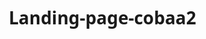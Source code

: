 # Landing-page-cobaa2
<!DOCTYPE html>
<html lang="id">
<head>
    <meta charset="UTF-8">
    <meta name="viewport" content="width=device-width, initial-scale=1.0">
    <title>Landing Page Profesional</title>
    <style>
        /* Reset CSS */
        * {
            margin: 0;
            padding: 0;
            box-sizing: border-box;
            font-family: 'Segoe UI', Tahoma, Geneva, Verdana, sans-serif;
        }
        
        body {
            line-height: 1.6;
            color: #333;
        }
        
        .container {
            width: 90%;
            max-width: 1200px;
            margin: 0 auto;
            padding: 0 20px;
        }
        
        /* Header */
        header {
            background-color: #fff;
            box-shadow: 0 2px 10px rgba(0, 0, 0, 0.1);
            position: fixed;
            width: 100%;
            z-index: 100;
        }
        
        nav {
            display: flex;
            justify-content: space-between;
            align-items: center;
            padding: 20px 0;
        }
        
        .logo {
            font-size: 24px;
            font-weight: 700;
            color: #2c3e50;
            text-decoration: none;
        }
        
        .nav-links {
            display: flex;
            list-style: none;
        }
        
        .nav-links li {
            margin-left: 30px;
        }
        
        .nav-links a {
            text-decoration: none;
            color: #2c3e50;
            font-weight: 500;
            transition: color 0.3s;
        }
        
        .nav-links a:hover {
            color: #3498db;
        }
        
        .btn {
            display: inline-block;
            background-color: #3498db;
            color: white;
            padding: 10px 20px;
            border-radius: 5px;
            text-decoration: none;
            font-weight: 500;
            transition: background-color 0.3s;
        }
        
        .btn:hover {
            background-color: #2980b9;
        }
        
        /* Hero Section */
        .hero {
            padding: 150px 0 100px;
            background: linear-gradient(135deg, #f5f7fa 0%, #c3cfe2 100%);
            text-align: center;
        }
        
        .hero h1 {
            font-size: 48px;
            margin-bottom: 20px;
            color: #2c3e50;
        }
        
        .hero p {
            font-size: 20px;
            max-width: 700px;
            margin: 0 auto 30px;
            color: #7f8c8d;
        }
        
        .cta-buttons {
            display: flex;
            justify-content: center;
            gap: 20px;
        }
        
        .btn-secondary {
            background-color: transparent;
            color: #3498db;
            border: 2px solid #3498db;
        }
        
        .btn-secondary:hover {
            background-color: #3498db;
            color: white;
        }
        
        /* Features Section */
        .features {
            padding: 80px 0;
            background-color: white;
        }
        
        .section-title {
            text-align: center;
            margin-bottom: 60px;
        }
        
        .section-title h2 {
            font-size: 36px;
            color: #2c3e50;
            margin-bottom: 15px;
        }
        
        .section-title p {
            color: #7f8c8d;
            max-width: 600px;
            margin: 0 auto;
        }
        
        .features-grid {
            display: grid;
            grid-template-columns: repeat(auto-fit, minmax(300px, 1fr));
            gap: 30px;
        }
        
        .feature-card {
            background-color: #f8f9fa;
            padding: 30px;
            border-radius: 10px;
            text-align: center;
            transition: transform 0.3s, box-shadow 0.3s;
        }
        
        .feature-card:hover {
            transform: translateY(-10px);
            box-shadow: 0 10px 20px rgba(0, 0, 0, 0.1);
        }
        
        .feature-icon {
            font-size: 50px;
            color: #3498db;
            margin-bottom: 20px;
        }
        
        .feature-card h3 {
            font-size: 22px;
            margin-bottom: 15px;
            color: #2c3e50;
        }
        
        /* Testimonials */
        .testimonials {
            padding: 80px 0;
            background-color: #f8f9fa;
        }
        
        .testimonial-grid {
            display: grid;
            grid-template-columns: repeat(auto-fit, minmax(300px, 1fr));
            gap: 30px;
        }
        
        .testimonial-card {
            background-color: white;
            padding: 30px;
            border-radius: 10px;
            box-shadow: 0 5px 15px rgba(0, 0, 0, 0.05);
        }
        
        .testimonial-text {
            font-style: italic;
            margin-bottom: 20px;
            color: #7f8c8d;
        }
        
        .testimonial-author {
            display: flex;
            align-items: center;
        }
        
        .author-img {
            width: 50px;
            height: 50px;
            border-radius: 50%;
            margin-right: 15px;
            object-fit: cover;
        }
        
        .author-info h4 {
            color: #2c3e50;
            margin-bottom: 5px;
        }
        
        .author-info p {
            color: #7f8c8d;
            font-size: 14px;
        }
        
        /* CTA Section */
        .cta {
            padding: 100px 0;
            background: linear-gradient(135deg, #3498db 0%, #2c3e50 100%);
            color: white;
            text-align: center;
        }
        
        .cta h2 {
            font-size: 36px;
            margin-bottom: 20px;
        }
        
        .cta p {
            max-width: 600px;
            margin: 0 auto 30px;
            font-size: 18px;
            opacity: 0.9;
        }
        
        /* Footer */
        footer {
            background-color: #2c3e50;
            color: white;
            padding: 50px 0 20px;
        }
        
        .footer-content {
            display: grid;
            grid-template-columns: repeat(auto-fit, minmax(200px, 1fr));
            gap: 30px;
            margin-bottom: 40px;
        }
        
        .footer-column h3 {
            font-size: 18px;
            margin-bottom: 20px;
            position: relative;
            padding-bottom: 10px;
        }
        
        .footer-column h3::after {
            content: '';
            position: absolute;
            left: 0;
            bottom: 0;
            width: 50px;
            height: 2px;
            background-color: #3498db;
        }
        
        .footer-links {
            list-style: none;
        }
        
        .footer-links li {
            margin-bottom: 10px;
        }
        
        .footer-links a {
            color: #bdc3c7;
            text-decoration: none;
            transition: color 0.3s;
        }
        
        .footer-links a:hover {
            color: #3498db;
        }
        
        .social-links {
            display: flex;
            gap: 15px;
        }
        
        .social-links a {
            color: white;
            font-size: 20px;
            transition: color 0.3s;
        }
        
        .social-links a:hover {
            color: #3498db;
        }
        
        .copyright {
            text-align: center;
            padding-top: 20px;
            border-top: 1px solid rgba(255, 255, 255, 0.1);
            color: #bdc3c7;
            font-size: 14px;
        }
        
        /* Responsive */
        @media (max-width: 768px) {
            .nav-links {
                display: none;
            }
            
            .hero h1 {
                font-size: 36px;
            }
            
            .hero p {
                font-size: 18px;
            }
            
            .cta-buttons {
                flex-direction: column;
                align-items: center;
            }
            
            .btn {
                width: 100%;
                max-width: 250px;
                margin-bottom: 10px;
            }
        }
    </style>
</head>
<body>
    <!-- Header -->
    <header>
        <div class="container">
            <nav>
                <a href="#" class="logo">BrandName</a>
                <ul class="nav-links">
                    <li><a href="#">Beranda</a></li>
                    <li><a href="#">Fitur</a></li>
                    <li><a href="#">Harga</a></li>
                    <li><a href="#">Tentang Kami</a></li>
                    <li><a href="#" class="btn">Masuk</a></li>
                </ul>
            </nav>
        </div>
    </header>

    <!-- Hero Section -->
    <section class="hero">
        <div class="container">
            <h1>Solusi Terbaik untuk Bisnis Anda</h1>
            <p>Tingkatkan produktivitas dan efisiensi bisnis Anda dengan solusi kami yang inovatif dan mudah digunakan.</p>
            <div class="cta-buttons">
                <a href="#" class="btn">Mulai Sekarang</a>
                <a href="#" class="btn btn-secondary">Pelajari Lebih Lanjut</a>
            </div>
        </div>
    </section>

    <!-- Features Section -->
    <section class="features">
        <div class="container">
            <div class="section-title">
                <h2>Fitur Unggulan</h2>
                <p>Kami menyediakan berbagai fitur yang dirancang untuk membantu bisnis Anda tumbuh lebih cepat</p>
            </div>
            <div class="features-grid">
                <div class="feature-card">
                    <div class="feature-icon">📊</div>
                    <h3>Analisis Data</h3>
                    <p>Dapatkan wawasan mendalam tentang bisnis Anda dengan alat analisis kami yang canggih.</p>
                </div>
                <div class="feature-card">
                    <div class="feature-icon">🤖</div>
                    <h3>Otomatisasi</h3>
                    <p>Otomatiskan proses bisnis yang berulang untuk menghemat waktu dan sumber daya.</p>
                </div>
                <div class="feature-card">
                    <div class="feature-icon">📱</div>
                    <h3>Mobile Friendly</h3>
                    <p>Akses platform kami dari perangkat apa pun, kapan pun dan di mana pun.</p>
                </div>
            </div>
        </div>
    </section>

    <!-- Testimonials -->
    <section class="testimonials">
        <div class="container">
            <div class="section-title">
                <h2>Apa Kata Mereka</h2>
                <p>Lihat apa yang pelanggan kami katakan tentang pengalaman mereka menggunakan produk kami</p>
            </div>
            <div class="testimonial-grid">
                <div class="testimonial-card">
                    <p class="testimonial-text">"Produk ini benar-benar mengubah cara kami menjalankan bisnis. Sangat mudah digunakan dan memberikan hasil yang luar biasa!"</p>
                    <div class="testimonial-author">
                        <img src="https://randomuser.me/api/portraits/women/32.jpg" alt="Author" class="author-img">
                        <div class="author-info">
                            <h4>Sarah Johnson</h4>
                            <p>CEO, TechCorp</p>
                        </div>
                    </div>
                </div>
                <div class="testimonial-card">
                    <p class="testimonial-text">"Dukungan pelanggan mereka luar biasa. Setiap pertanyaan dijawab dengan cepat dan solutif."</p>
                    <div class="testimonial-author">
                        <img src="https://randomuser.me/api/portraits/men/45.jpg" alt="Author" class="author-img">
                        <div class="author-info">
                            <h4>Michael Tan</h4>
                            <p>Direktur, Finansia</p>
                        </div>
                    </div>
                </div>
                <div class="testimonial-card">
                    <p class="testimonial-text">"Sejak menggunakan produk ini, efisiensi tim kami meningkat lebih dari 40%. Sangat direkomendasikan!"</p>
                    <div class="testimonial-author">
                        <img src="https://randomuser.me/api/portraits/women/68.jpg" alt="Author" class="author-img">
                        <div class="author-info">
                            <h4>Lisa Wang</h4>
                            <p>Manajer, RetailPlus</p>
                        </div>
                    </div>
                </div>
            </div>
        </div>
    </section>

    <!-- CTA Section -->
    <section class="cta">
        <div class="container">
            <h2>Siap Mengubah Bisnis Anda?</h2>
            <p>Daftar sekarang dan dapatkan uji coba gratis selama 14 hari tanpa perlu kartu kredit.</p>
            <a href="#" class="btn">Daftar Sekarang</a>
        </div>
    </section>

    <!-- Footer -->
    <footer>
        <div class="container">
            <div class="footer-content">
                <div class="footer-column">
                    <h3>BrandName</h3>
                    <p>Solusi inovatif untuk membantu bisnis Anda tumbuh lebih cepat dan lebih efisien.</p>
                    <div class="social-links">
                        <a href="#">📱</a>
                        <a href="#">📘</a>
                        <a href="#">📸</a>
                        <a href="#">🔗</a>
                    </div>
                </div>
                <div class="footer-column">
                    <h3>Perusahaan</h3>
                    <ul class="footer-links">
                        <li><a href="#">Tentang Kami</a></li>
                        <li><a href="#">Karir</a></li>
                        <li><a href="#">Blog</a></li>
                        <li><a href="#">Partner</a></li>
                    </ul>
                </div>
                <div class="footer-column">
                    <h3>Produk</h3>
                    <ul class="footer-links">
                        <li><a href="#">Fitur</a></li>
                        <li><a href="#">Harga</a></li>
                        <li><a href="#">Integrasi</a></li>
                        <li><a href="#">Pembaruan</a></li>
                    </ul>
                </div>
                <div class="footer-column">
                    <h3>Dukungan</h3>
                    <ul class="footer-links">
                        <li><a href="#">Bantuan</a></li>
                        <li><a href="#">Dokumentasi</a></li>
                        <li><a href="#">API</a></li>
                        <li><a href="#">Status</a></li>
                    </ul>
                </div>
            </div>
            <div class="copyright">
                <p>&copy; 2023 BrandName. Seluruh hak cipta dilindungi.</p>
            </div>
        </div>
    </footer>
</body>
</html>
